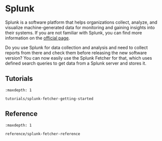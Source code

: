# Splunk

Splunk is a software platform that helps organizations collect, analyze, and visualize machine-generated data for monitoring and gaining insights into their systems. If you are not familiar with Splunk, you can find more information on the [official page](https://www.splunk.com/en_us/home-page.html).

Do you use Splunk for data collection and analysis and need to collect reports from there and check them before releasing the new software version? You can now easily use the Splunk Fetcher for that, which uses defined search queries to get data from a Splunk server and stores it.

## Tutorials

```{toctree}
:maxdepth: 1

tutorials/splunk-fetcher-getting-started
```

## Reference

```{toctree}
:maxdepth: 1

reference/splunk-fetcher-reference
```
